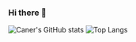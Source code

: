 ### Hi there 👋
![Caner's GitHub stats](https://github-readme-stats.vercel.app/api?username=DonutMasta&show_icons=true&theme=cobalt)
![Top Langs](https://github-readme-stats-one-orpin-15.vercel.app/api/top-langs/?username=DonutMasta&layout=compact&hide=Jupyter%20Notebook&theme=onedark)
<!--
**DonutMasta/DonutMasta** is a ✨ _special_ ✨ repository because its `README.md` (this file) appears on your GitHub profile.

Here are some ideas to get you started:

- 🔭 I’m currently working on ...
- 🌱 I’m currently learning ...
- 👯 I’m looking to collaborate on ...
- 🤔 I’m looking for help with ...
- 💬 Ask me about ...
- 📫 How to reach me: ...
- 😄 Pronouns: ...
- ⚡ Fun fact: ...
-->
